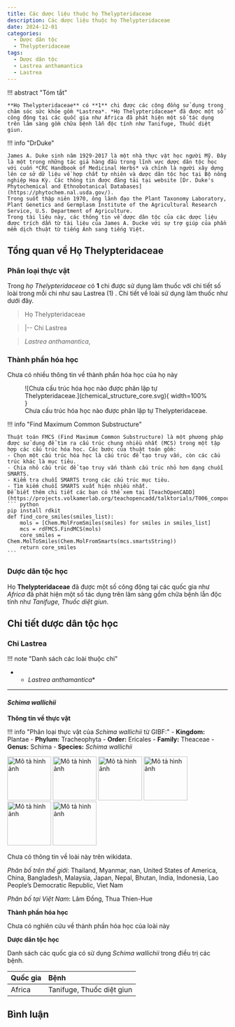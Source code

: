 ```yaml
---
title: Các dược liệu thuộc họ Thelypteridaceae
description: Các dược liệu thuộc họ Thelypteridaceae
date: 2024-12-01
categories:
  - Dược dân tộc
  - Thelypteridaceae
tags:
  - Dược dân tộc
  - Lastrea anthamantica
  - Lastrea
---
```

!!! abstract "Tóm tắt"

    **Họ Thelypteridaceae** có **1** chi được các cộng đồng sử dụng trong chăm sóc sức khỏe gồm *Lastrea*. *Họ Thelypteridaceae* đã được một số công động tại các quốc gia như Africa đã phát hiện một số tác dụng trên lâm sàng gồm chữa bệnh lẫn độc tính như Tanifuge, Thuốc diệt giun.

!!! info "DrDuke"

    James A. Duke sinh năm 1929-2017 là một nhà thực vật học người Mỹ. Đây là một trong những tác giả hàng đầu trong lĩnh vực dược dân tộc học với cuốn *CRC Handbook of Medicinal Herbs* và chính là người xây dựng lên cơ sở dữ liệu về hợp chất tự nhiên và dược dân tộc học tại Bộ nông nghiệp Hoa Kỳ. Các thông tin được đăng tải tại website [Dr. Duke's Phytochemical and Ethnobotanical Databases](https://phytochem.nal.usda.gov/). 
    Trong suốt thập niên 1970, ông lãnh đạo the Plant Taxonomy Laboratory, Plant Genetics and Germplasm Institute of the Agricultural Research Service, U.S. Department of Agriculture.
    Trong tài liệu này, các thông tin về dược dân tộc của các dược liệu được trích dẫn từ tài liệu của James A. Ducke với sự trợ giúp của phần mềm dịch thuật từ tiếng Anh sang tiếng Việt.
   
## Tổng quan về Họ Thelypteridaceae
### Phân loại thực vật
Trong *họ Thelypteridaceae* có **1** chi được sử dụng làm thuốc với chi tiết số loài trong mỗi chi như sau Lastrea (1) . Chi tiết về loài sử dụng làm thuốc như dưới đây.  

>Họ Thelypteridaceae


>|-- Chi Lastrea

>*Lastrea anthamantica*,

### Thành phần hóa học 

Chưa có nhiều thông tin về thành phần hóa học của họ này

<figure markdown="span">
    ![Chưa cấu trúc hóa học nào được phân lập tự Thelypteridaceae.](chemical_structure_core.svg){ width=100% }
    <figcaption>Chưa cấu trúc hóa học nào được phân lập tự Thelypteridaceae.</figcaption>
</figure>


!!! info  "Find Maximum Common Substructure"
    
    Thuật toán FMCS (Find Maximum Common Substructure) là một phương pháp được sử dụng để tìm ra cấu trúc chung nhiều nhất (MCS) trong một tập hợp các cấu trúc hóa học. Các bước của thuật toán gồm:
    - Chọn một cấu trúc hóa học là cấu trúc để tạo truy vấn, còn các cấu trúc khác là mục tiêu.
    - Chia nhỏ cấu trúc để tạo truy vấn thành cấu trúc nhỏ hơn dạng chuỗi SMARTS.
    - Kiểm tra chuỗi SMARTS trong các cấu trúc mục tiêu.
    - Tìm kiếm chuỗi SMARTS xuất hiện nhiều nhất.
    Để biết thêm chi tiết các bạn có thể xem tại [TeachOpenCADD](https://projects.volkamerlab.org/teachopencadd/talktorials/T006_compound_maximum_common_substructures.html)
    ``` python
    pip install rdkit
    def find_core_smiles(smiles_list):
        mols = [Chem.MolFromSmiles(smiles) for smiles in smiles_list]
        mcs = rdFMCS.FindMCS(mols)
        core_smiles = Chem.MolToSmiles(Chem.MolFromSmarts(mcs.smartsString))
        return core_smiles
    ```

### Dược dân tộc học

Họ **Thelypteridaceae** đã được một số công động tại các quốc gia như *Africa* đã phát hiện một số tác dụng trên lâm sàng gồm chữa bệnh lẫn độc tính như *Tanifuge, Thuốc diệt giun*.

## Chi tiết dược dân tộc học


### Chi Lastrea

!!! note "Danh sách các loài thuộc chi"
    
*	 - *Lastrea anthamantica**

---      
#### *Schima wallichii*
**Thông tin về thực vật**

!!! info "Phân loại thực vật của *Schima wallichii* từ GIBF:"
    - **Kingdom:** Plantae
    - **Phylum:** Tracheophyta
    - **Order:** Ericales
    - **Family:** Theaceae
    - **Genus:** Schima
    - **Species:** *Schima wallichii*

<img src="https://inaturalist-open-data.s3.amazonaws.com/photos/347148203/original.jpeg" alt="Mô tả hình ảnh" width="100" height="100">
<img src="https://inaturalist-open-data.s3.amazonaws.com/photos/347148245/original.jpeg" alt="Mô tả hình ảnh" width="100" height="100">
<img src="https://inaturalist-open-data.s3.amazonaws.com/photos/351394588/original.jpeg" alt="Mô tả hình ảnh" width="100" height="100">
<img src="https://inaturalist-open-data.s3.amazonaws.com/photos/351031790/original.jpg" alt="Mô tả hình ảnh" width="100" height="100">
<img src="https://inaturalist-open-data.s3.amazonaws.com/photos/355249333/original.jpg" alt="Mô tả hình ảnh" width="100" height="100">
<img src="https://inaturalist-open-data.s3.amazonaws.com/photos/426999300/original.jpeg" alt="Mô tả hình ảnh" width="100" height="100"> 

Chưa có thông tin về loài này trên wikidata.

*Phân bố trên thế giới*: Thailand, Myanmar, nan, United States of America, China, Bangladesh, Malaysia, Japan, Nepal, Bhutan, India, Indonesia, Lao People’s Democratic Republic, Viet Nam

*Phân bố tại Việt Nam*: Lâm Đồng, Thua Thien-Hue

**Thành phần hóa học**
        

Chưa có nghiên cứu về thành phần hóa học của loài này


**Dược dân tộc học**

Danh sách các quốc gia có sử dụng *Schima wallichii* trong điều trị các bệnh. 

| Quốc gia   | Bệnh                      |
|:-----------|:--------------------------|
| Africa     | Tanifuge, Thuốc diệt giun |





## Bình luận

<div id="giscus-container"></div>
<script src="https://giscus.app/client.js"
        data-repo="hoangson0787/CSDL-duoc-lieu"
        data-repo-id="R_kgDONbMRNA"
        data-category="Duoc lieu"
        data-category-id="DIC_kwDONbMRNM4ClklR"
        data-mapping="pathname"
        data-strict="0"
        data-reactions-enabled="1"
        data-emit-metadata="1"
        data-input-position="bottom"
        data-theme="light"
        data-lang="en"
        crossorigin="anonymous"
        async>
</script>

